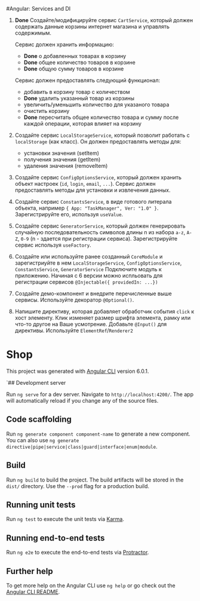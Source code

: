 #Angular: Services and DI
 
1. **Done** Создайте/модифицируйте сервис `CartService`, который должен содержать данные корзины интернет магазина и управлять содержимым.
   
    Сервис должен хранить информацию: 
    - **Done** о добавленных товарах в корзину
    - **Done** общее количество товаров в корзине
    - **Done** общую сумму товаров в корзине
    
    Сервис должен предоставлять следующий функционал:
    - добавить в корзину товар с количеством
    - **Done** удалить указанный товар из корзины
    - увеличить/уменьшить количество для указаного товара
    - очистить корзину
    - **Done** пересчитать общее количество товара и сумму после каждой операции, которая влияет на корзину

2. Создайте сервис `LocalStorageService`, который позволит работать с `localStorage` (как класс). Он должен предоставлять методы для:
    - установки значения (setItem)
    - получения значения (getItem)
    - удаления значения (removeItem)

3. Создайте сервис `ConfigOptionsService`, который должен хранить объект настроек (`id`, `login`, `email`, `...`).
   Сервис должен предоставлять методы для установки и извлечения данных.  

4. Создайте сервис `ConstantsService`, в виде готового литерала объекта,
   например `{ App: "TaskManager", Ver: "1.0" }`. Зарегистрируйте его, используя `useValue`.

5. Создайте сервис `GeneratorService`, который должен генерировать случайную последовательность символов длины n 
   из набора `a-z`, `A-Z`, `0-9` (n - здается при регистрации сервиса). Зарегистрируйте сервис используя `useFactory`.

6. Создайте или используйте ранее созданный `CoreModule` и зарегистриуйте в нем `LocalStorageService`, `ConfigOptionsService`, `ConstantsService`, `GeneratorService`
   Подключите модуль к приложению. Начиная с 6 версии можно испльовать для регистрации сервисов `@Injectable({ providedIn: ...})`

7. Создайте демо-компонент и внедрите перечисленные выше сервисы.  Используйте декоратор `@Optional()`.

8. Напишите директиву, которая добавляет обработчик события `click` к хост элементу. 
   Клик изменяет размер шрифта элемента, рамку или что-то другое на Ваше усмотрение. 
   Добавьте `@Input()` для директивы. Используйте `ElementRef`/`Renderer2`

# Shop

This project was generated with [Angular CLI](https://github.com/angular/angular-cli) version 6.0.1.

`## Development server

Run `ng serve` for a dev server. Navigate to `http://localhost:4200/`. The app will automatically reload if you change any of the source files.

## Code scaffolding

Run `ng generate component component-name` to generate a new component. You can also use `ng generate directive|pipe|service|class|guard|interface|enum|module`.

## Build

Run `ng build` to build the project. The build artifacts will be stored in the `dist/` directory. Use the `--prod` flag for a production build.

## Running unit tests

Run `ng test` to execute the unit tests via [Karma](https://karma-runner.github.io).

## Running end-to-end tests

Run `ng e2e` to execute the end-to-end tests via [Protractor](http://www.protractortest.org/).

## Further help

To get more help on the Angular CLI use `ng help` or go check out the [Angular CLI README](https://github.com/angular/angular-cli/blob/master/README.md).